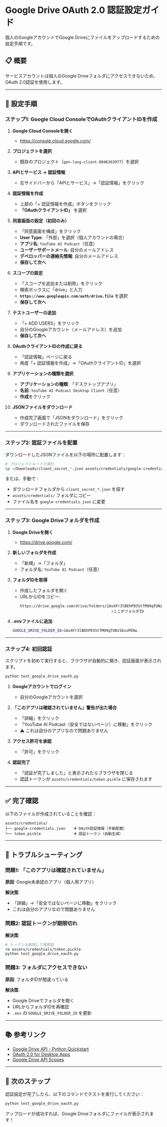# Google Drive OAuth 2.0 認証設定ガイド

個人のGoogleアカウントでGoogle Driveにファイルをアップロードするための設定手順です。

## 📋 **概要**

サービスアカウントは個人のGoogle Driveフォルダにアクセスできないため、OAuth 2.0認証を使用します。

---

## 🔧 **設定手順**

### **ステップ1: Google Cloud ConsoleでOAuthクライアントIDを作成**

1. **Google Cloud Consoleを開く**
   - https://console.cloud.google.com/

2. **プロジェクトを選択**
   - 既存のプロジェクト（`gen-lang-client-0946363977`）を選択

3. **APIとサービス → 認証情報**
   - 左サイドバーから「APIとサービス」→「認証情報」をクリック

4. **認証情報を作成**
   - 上部の「+ 認証情報を作成」ボタンをクリック
   - **「OAuthクライアントID」** を選択

5. **同意画面の設定（初回のみ）**
   - 「同意画面を構成」をクリック
   - **User Type**: 「外部」を選択（個人アカウントの場合）
   - **アプリ名**: `YouTube AI Podcast`（任意）
   - **ユーザーサポートメール**: 自分のメールアドレス
   - **デベロッパーの連絡先情報**: 自分のメールアドレス
   - **保存して次へ**

6. **スコープの設定**
   - 「スコープを追加または削除」をクリック
   - 検索ボックスに「drive」と入力
   - **`https://www.googleapis.com/auth/drive.file`** を選択
   - **保存して次へ**

7. **テストユーザーの追加**
   - 「+ ADD USERS」をクリック
   - 自分のGoogleアカウント（メールアドレス）を追加
   - **保存して次へ**

8. **OAuthクライアントIDの作成に戻る**
   - 「認証情報」ページに戻る
   - 再度「+ 認証情報を作成」→「OAuthクライアントID」を選択

9. **アプリケーションの種類を選択**
   - **アプリケーションの種類**: 「デスクトップアプリ」
   - **名前**: `YouTube AI Podcast Desktop Client`（任意）
   - **作成**をクリック

10. **JSONファイルをダウンロード**
    - 作成完了画面で「JSONをダウンロード」をクリック
    - ダウンロードされたファイルを保存

---

### **ステップ2: 認証ファイルを配置**

ダウンロードしたJSONファイルを以下の場所に配置します：

```bash
# プロジェクトルートで実行
cp ~/Downloads/client_secret_*.json assets/credentials/google-credentials.json
```

または、手動で：
- ダウンロードフォルダから `client_secret_*.json` を探す
- `assets/credentials/` フォルダにコピー
- ファイル名を `google-credentials.json` に変更

---

### **ステップ3: Google Driveフォルダを作成**

1. **Google Driveを開く**
   - https://drive.google.com/

2. **新しいフォルダを作成**
   - 「新規」→「フォルダ」
   - フォルダ名: `YouTube AI Podcast`（任意）

3. **フォルダIDを取得**
   - 作成したフォルダを開く
   - URLからIDをコピー:
     ```
     https://drive.google.com/drive/folders/1AvXFr3lBEhP03StfM99qTUNzSbzvPD9w
                                              ↑ここがフォルダID
     ```

4. **.envファイルに追加**
   ```bash
   GOOGLE_DRIVE_FOLDER_ID=1AvXFr3lBEhP03StfM99qTUNzSbzvPD9w
   ```

---

### **ステップ4: 初回認証**

スクリプトを初めて実行すると、ブラウザが自動的に開き、認証画面が表示されます。

```bash
python test_google_drive_oauth.py
```

1. **Googleアカウントでログイン**
   - 自分のGoogleアカウントを選択

2. **「このアプリは確認されていません」警告が出た場合**
   - 「詳細」をクリック
   - 「YouTube AI Podcast（安全ではないページ）に移動」をクリック
   - ⚠️ これは自分のアプリなので問題ありません

3. **アクセス許可を承認**
   - 「許可」をクリック

4. **認証完了**
   - 「認証が完了しました」と表示されたらブラウザを閉じる
   - 認証トークンが `assets/credentials/token.pickle` に保存されます

---

## ✅ **完了確認**

以下のファイルが作成されていることを確認：

```
assets/credentials/
├── google-credentials.json    # OAuth認証情報（手動配置）
└── token.pickle               # 認証トークン（自動生成）
```

---

## 🔄 **トラブルシューティング**

### **問題1: 「このアプリは確認されていません」**

**原因**: Google未承認のアプリ（個人用アプリ）

**解決策**: 
- 「詳細」→「安全ではないページに移動」をクリック
- これは自分のアプリなので問題ありません

### **問題2: 認証トークンが期限切れ**

**解決策**:
```bash
# トークンを削除して再認証
rm assets/credentials/token.pickle
python test_google_drive_oauth.py
```

### **問題3: フォルダにアクセスできない**

**原因**: フォルダIDが間違っている

**解決策**:
- Google Driveでフォルダを開く
- URLからフォルダIDを再確認
- `.env` の `GOOGLE_DRIVE_FOLDER_ID` を更新

---

## 📚 **参考リンク**

- [Google Drive API - Python Quickstart](https://developers.google.com/drive/api/quickstart/python)
- [OAuth 2.0 for Desktop Apps](https://developers.google.com/identity/protocols/oauth2/native-app)
- [Google Drive API Scopes](https://developers.google.com/drive/api/guides/api-specific-auth)

---

## 🎉 **次のステップ**

認証設定が完了したら、以下のコマンドでテストを実行してください：

```bash
python test_google_drive_oauth.py
```

アップロードが成功すれば、Google Driveフォルダにファイルが表示されます！

